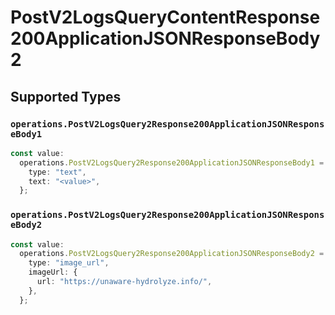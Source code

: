 # PostV2LogsQueryContentResponse200ApplicationJSONResponseBody2


## Supported Types

### `operations.PostV2LogsQuery2Response200ApplicationJSONResponseBody1`

```typescript
const value:
  operations.PostV2LogsQuery2Response200ApplicationJSONResponseBody1 = {
    type: "text",
    text: "<value>",
  };
```

### `operations.PostV2LogsQuery2Response200ApplicationJSONResponseBody2`

```typescript
const value:
  operations.PostV2LogsQuery2Response200ApplicationJSONResponseBody2 = {
    type: "image_url",
    imageUrl: {
      url: "https://unaware-hydrolyze.info/",
    },
  };
```

